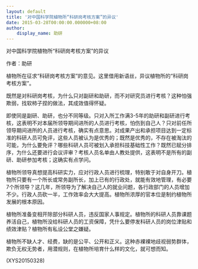 ```yaml
---
layout: default
title: '对中国科学院植物所“科研岗考核方案”的异议'
date: 2015-03-28T00:00:00.000000+08:00
author:
    display_name: 助研
---
```


对中国科学院植物所“科研岗考核方案”的异议

作者：助研

植物所在征求“科研岗考核方案”的意见。这里借用新语丝，异议植物所的“科研岗考核方案”。

既然是对科研岗考核，为什么只对副研和助研，而不对研究员进行考核？这种怕强欺弱，找软柿子捏的做法，其成效值得怀疑。

即使同是副研、助研，也分不同等级。只对入所工作满3-5年的助研和副研进行考核，这表明不对本届所领导期间进所的人员进行考核，怕伤到自己人？只对前任所领导期间进所的人员进行考核，确实有点意思。对成果产出和承担项目达到一定标准的科研人员可免评，这些人员被认为是优秀的；既然是优秀的，不存在被淘汰的可能，为什么要免评？哪些科研人员可被划入承担科技基础性工作？既然已赋分排序，为什么还要进行会议评审？考核人员名单由人教处提供，这表明不是所有的副研、助研参加考核；这确实有点学问。

植物所领导真想提高科研实力，应对行政人员进行梳理，特别敢于对自身开刀。植物所只要有一个所长或常务副所长，加上已有的行政处，就能有效地管理，有必要7个所领导？这几年，所领导为了解决自己人的就业问题，各行政部门的人员增加不少。行政人员砍一半，工作效率会大大提高。植物所浓厚的官本位是制约植物所发展的根本原因。

植物所准备变相开除部分科研人员，违反国家人事规定。植物所的科研人员靠课题养活自己，植物所没给科研人员的工资保障，凭什么要停发科研人员的岗位津贴和绩效津贴？植物所有私设公堂之嫌疑。

植物所不缺人才、经费，缺的是公平、公开和正义。这种赤裸裸地歧视弱势群体，欺负无权无势者，用潜规则，在植物所培育什么样的文化，就可想而知。

(XYS20150328)

